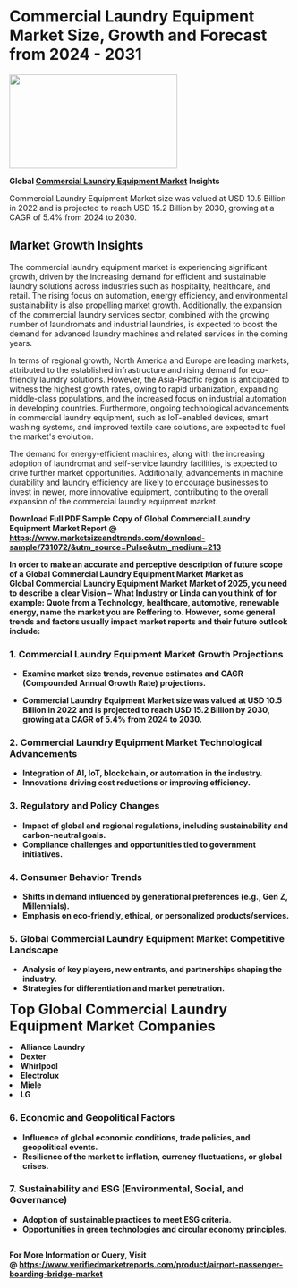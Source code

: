 <H1>Commercial Laundry Equipment Market Size, Growth and Forecast from 2024 - 2031</H1><img class="aligncenter size-medium wp-image-584254" src="https://thirdeyenews.in/wp-content/uploads/2024/09/Global-Market-Research-300x168.jpeg" alt="" width="300" height="168" /><p><strong>Global&nbsp;<a href="https://www.marketsizeandtrends.com/download-sample/731072/&amp;utm_source=Pulse&amp;utm_medium=213">Commercial Laundry Equipment Market</a> Insights</strong></p><p>Commercial Laundry Equipment Market size was valued at USD 10.5 Billion in 2022 and is projected to reach USD 15.2 Billion by 2030, growing at a CAGR of 5.4% from 2024 to 2030.</p><p><h2>Market Growth Insights</h2> <p>The commercial laundry equipment market is experiencing significant growth, driven by the increasing demand for efficient and sustainable laundry solutions across industries such as hospitality, healthcare, and retail. The rising focus on automation, energy efficiency, and environmental sustainability is also propelling market growth. Additionally, the expansion of the commercial laundry services sector, combined with the growing number of laundromats and industrial laundries, is expected to boost the demand for advanced laundry machines and related services in the coming years.</p> <p><strong></strong></p> <p>In terms of regional growth, North America and Europe are leading markets, attributed to the established infrastructure and rising demand for eco-friendly laundry solutions. However, the Asia-Pacific region is anticipated to witness the highest growth rates, owing to rapid urbanization, expanding middle-class populations, and the increased focus on industrial automation in developing countries. Furthermore, ongoing technological advancements in commercial laundry equipment, such as IoT-enabled devices, smart washing systems, and improved textile care solutions, are expected to fuel the market's evolution.</p> <p>The demand for energy-efficient machines, along with the increasing adoption of laundromat and self-service laundry facilities, is expected to drive further market opportunities. Additionally, advancements in machine durability and laundry efficiency are likely to encourage businesses to invest in newer, more innovative equipment, contributing to the overall expansion of the commercial laundry equipment market.</p> <p><strong></p><p><span class=""><strong>Download Full PDF Sample Copy of Global Commercial Laundry Equipment Market Report</strong> @ <a href="https://www.marketsizeandtrends.com/download-sample/731072/&amp;utm_source=Pulse&amp;utm_medium=213" target="_blank">https://www.marketsizeandtrends.com/download-sample/731072/&amp;utm_source=Pulse&amp;utm_medium=213</a></span></p><p>In order to make an accurate and perceptive description of future scope of a Global&nbsp;Commercial Laundry Equipment Market Market as Global&nbsp;Commercial Laundry Equipment Market Market of 2025, you need to describe a clear Vision &ndash; What Industry or Linda can you think of for example: Quote from a Technology, healthcare, automotive, renewable energy, name the market you are Reffering to. However, some general trends and factors usually impact market reports and their future outlook include:</p><h3>1.&nbsp;<strong>Commercial Laundry Equipment Market Growth Projections</strong></h3><ul><li>Examine market size trends, revenue estimates and CAGR (Compounded Annual Growth Rate) projections.</li><li><p>Commercial Laundry Equipment Market size was valued at USD 10.5 Billion in 2022 and is projected to reach USD 15.2 Billion by 2030, growing at a CAGR of 5.4% from 2024 to 2030.</p></li></ul><h3>2.&nbsp;<strong>Commercial Laundry Equipment Market Technological Advancements</strong></h3><ul><li>Integration of AI, IoT, blockchain, or automation in the industry.</li><li>Innovations driving cost reductions or improving efficiency.</li></ul><h3>3.&nbsp;<strong>Regulatory and Policy Changes</strong></h3><ul><li>Impact of global and regional regulations, including sustainability and carbon-neutral goals.</li><li>Compliance challenges and opportunities tied to government initiatives.</li></ul><h3>4.&nbsp;<strong>Consumer Behavior Trends</strong></h3><ul><li>Shifts in demand influenced by generational preferences (e.g., Gen Z, Millennials).</li><li>Emphasis on eco-friendly, ethical, or personalized products/services.</li></ul><h3>5.&nbsp;<strong>Global Commercial Laundry Equipment Market Competitive Landscape</strong></h3><ul><li>Analysis of key players, new entrants, and partnerships shaping the industry.</li><li>Strategies for differentiation and market penetration.</li></ul><p data-pm-slice="1 1 []"><span style="color: inherit; font-family: inherit; font-size: 25px;">Top Global Commercial Laundry Equipment Market Companies</span></p><div class="" data-test-id=""><p><li>Alliance Laundry</li><li> Dexter</li><li> Whirlpool</li><li> Electrolux</li><li> Miele</li><li> LG</li></p></div><h3>6.&nbsp;<strong>Economic and Geopolitical Factors</strong></h3><ul><li>Influence of global economic conditions, trade policies, and geopolitical events.</li><li>Resilience of the market to inflation, currency fluctuations, or global crises.</li></ul><h3>7.&nbsp;<strong>Sustainability and ESG (Environmental, Social, and Governance)</strong></h3><ul><li>Adoption of sustainable practices to meet ESG criteria.</li><li>Opportunities in green technologies and circular economy principles.</li></ul><h2><strong style="font-size: 14px;">For More Information or Query, Visit @&nbsp;</strong><a style="background-color: #ffffff; font-size: 14px;" href="https://www.marketsizeandtrends.com/report/commercial-laundry-equipment-market/" target="_blank">https://www.verifiedmarketreports.com/product/airport-passenger-boarding-bridge-market</a></h2>
